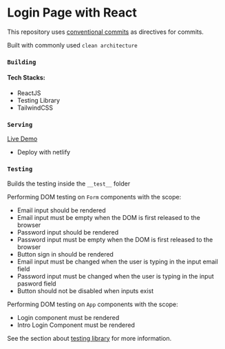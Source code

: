 # Login Page with React
This repository uses [conventional commits](https://pages.github.com/) as directives for commits.


Built with commonly used `clean architecture`


### `Building`

#### Tech Stacks:

- ReactJS 
- Testing Library 
- TailwindCSS


### `Serving`

[Live Demo](form-ui-zot.netlify.app) 
- Deploy with netlify

### `Testing`

Builds the testing inside the `__test__` folder

Performing DOM testing on `Form` components with the scope:
- Email input should be rendered
- Email input must be empty when the DOM is first released to the browser
- Password input should be rendered
- Password input must be empty when the DOM is first released to the browser
- Button sign in should be rendered
- Email input must be changed when the user is typing in the input email field
- Password input must be changed when the user is typing in the input pasword field
- Button should not be disabled when inputs exist


Performing DOM testing on `App` components with the scope:
- Login component must be rendered
- Intro Login Component must be rendered

See the section about [testing library](https://testing-library.com/) for more information.
